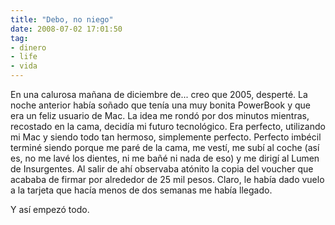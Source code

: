 ```yaml
---
title: "Debo, no niego"
date: 2008-07-02 17:01:50
tag:
- dinero
- life
- vida
---
```

En una calurosa mañana de diciembre de... creo que 2005, desperté. La noche anterior había soñado que tenía una muy bonita PowerBook y que era un feliz usuario de Mac. La idea me rondó por dos minutos mientras, recostado en la cama, decidía mi futuro tecnológico. Era perfecto, utilizando mi Mac y siendo todo tan hermoso, simplemente perfecto. Perfecto imbécil terminé siendo porque me paré de la cama, me vestí, me subí al coche (así es, no me lavé los dientes, ni me bañé ni nada de eso) y me dirigí al Lumen de Insurgentes. Al salir de ahí observaba atónito la copia del voucher que acababa de firmar por alrededor de 25 mil pesos. Claro, le había dado vuelo a la tarjeta que hacía menos de dos semanas me había llegado.

Y así empezó todo.
